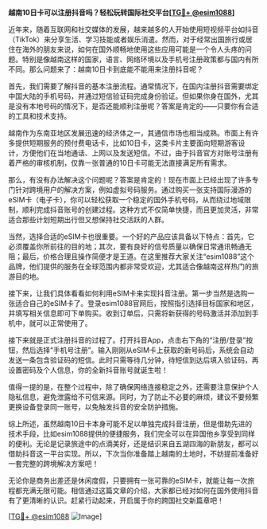 **越南10日卡可以注册抖音吗？轻松玩转国际社交平台[[TG💪+ @esim1088](https://t.me/s/esim1088)]**

近年来，随着互联网和社交媒体的发展，越来越多的人开始使用短视频平台如抖音（TikTok）来分享生活、学习技能或者娱乐消遣。然而，对于经常出国旅行或居住在海外的朋友来说，如何在国外顺畅地使用这些应用可能是一个令人头疼的问题。特别是像越南这样的国家，语言、网络环境以及手机号注册政策都与国内有所不同。那么问题来了：越南10日卡到底能不能用来注册抖音呢？

首先，我们需要了解抖音的基本注册流程。通常情况下，在国内注册抖音需要绑定中国大陆的手机号码，并通过短信验证码完成身份验证。但如果你身在国外，尤其是没有本地号码的情况下，是否还能顺利注册呢？答案是肯定的——只要你有合适的工具和技术支持。

越南作为东南亚地区发展迅速的经济体之一，其通信市场也相当成熟。市面上有许多提供短期服务的预付费电话卡，比如10日卡，这类卡片主要面向短期游客设计，方便他们在当地通话、上网以及发送短信。不过，由于抖音官方对账号注册有着严格的审核机制，仅靠一张普通的10日卡可能无法直接满足所有需求。

那么，有没有办法解决这个问题呢？答案是肯定的！现在市面上已经出现了许多专门针对跨境用户的解决方案，例如虚拟号码服务。通过购买一张支持国际漫游的eSIM卡（电子卡），你可以轻松获取一个稳定的国外手机号码，从而绕过地域限制，顺利完成抖音账号的创建过程。这种方式不仅简单快捷，而且更加灵活，非常适合那些计划短期出行但又想保持社交活跃的人群。

当然，选择合适的eSIM卡也很重要。一个好的产品应该具备以下特点：首先，它必须覆盖你所前往的目的地；其次，要有良好的信号质量以确保日常通讯畅通无阻；最后，价格合理且操作简便才是王道。在这里推荐大家关注“esim1088”这个品牌，他们提供的服务在全球范围内都非常受欢迎，尤其适合像越南这样热门的旅游目的地。

接下来，让我们具体看看如何利用eSIM卡来实现抖音注册。第一步当然是选购一张适合自己的eSIM卡了。登录esim1088官网后，按照指引选择目标国家和地区，并填写相关信息即可下单购买。收到订单后，只需将新获得的号码激活并添加到手机中，就可以正常使用了。

接下来就是正式注册抖音的过程了。打开抖音App，点击右下角的“注册/登录”按钮，然后选择“手机号注册”。输入刚刚从eSIM卡上获取的新号码后，系统会自动发送一条包含验证码的短信。此时只需等待几分钟，待短信到达后填入验证码，再设置密码及个人信息，你的全新抖音账号就诞生啦！

值得一提的是，在整个过程中，除了确保网络连接稳定之外，还需要注意保护个人隐私信息，避免泄露给不可信来源。同时，为了防止不必要的麻烦，建议不要频繁更换设备登录同一账号，以免触发抖音的安全防护措施。

综上所述，虽然越南10日卡本身可能不足以单独完成抖音注册，但是借助先进的技术手段，比如esim1088提供的便捷服务，我们完全可以在异国他乡享受到同样的便利。无论是记录旅途中的点滴美好，还是结识来自五湖四海的新朋友，都可以借助抖音这一平台实现。所以，下次当你准备踏上越南的土地时，不妨提前准备好一套完整的跨境解决方案吧！

无论你是商务出差还是休闲度假，只要拥有一张可靠的eSIM卡，就能让每一次旅程都充满无限可能。相信通过这篇文章的介绍，大家都已经对如何在国外使用抖音有了更清晰的认识。赶紧行动起来，开启属于你的跨国社交新篇章吧！

[[TG💪+ @esim1088](https://t.me/s/esim1088) ![Image](https://i.postimg.cc/4NQfJmqS/Snipaste-2025-05-13-00-14-12.png)]